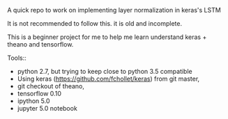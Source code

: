 A quick repo to work on implementing layer normalization in keras's LSTM

It is not recommended to follow this. it is old and incomplete.

This is a beginner project for me to help me learn understand keras + theano and tensorflow.

Tools::
- python 2.7, but trying to keep close to python 3.5 compatible
- Using keras (https://github.com/fchollet/keras) from git master,
- git checkout of theano, 
- tensorflow 0.10
- ipython 5.0
- jupyter 5.0 notebook

